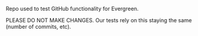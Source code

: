 Repo used to test GitHub functionality for Evergreen.

PLEASE DO NOT MAKE CHANGES. Our tests rely on this staying the same (number of commits, etc). 
